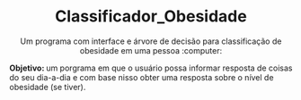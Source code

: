 <h1 align="center">Classificador_Obesidade</h1>
<p align="center">Um programa com interface e árvore de decisão para classificação de obesidade em uma pessoa :computer:</p>

<b>Objetivo: </b>um porgrama em que o usuário possa informar resposta de coisas do seu dia-a-dia e com base nisso obter uma resposta sobre o nível de obesidade (se tiver).
